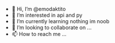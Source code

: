 - 👋 Hi, I’m @emodaktito
- 👀 I’m interested in api and py
- 🌱 I’m currently learning nothing im noob
- 💞️ I’m looking to collaborate on ...
- 📫 How to reach me ...

<!---
emodaktito/emodaktito is a ✨ special ✨ repository because its `README.md` (this file) appears on your GitHub profile.
You can click the Preview link to take a look at your changes.
--->
